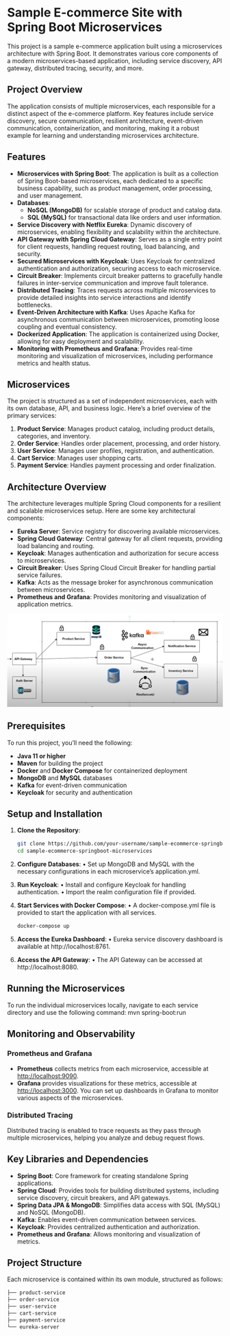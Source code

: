 # Sample E-commerce Site with Spring Boot Microservices

This project is a sample e-commerce application built using a microservices architecture with Spring Boot. It demonstrates various core components of a modern microservices-based application, including service discovery, API gateway, distributed tracing, security, and more.

## Project Overview

The application consists of multiple microservices, each responsible for a distinct aspect of the e-commerce platform. Key features include service discovery, secure communication, resilient architecture, event-driven communication, containerization, and monitoring, making it a robust example for learning and understanding microservices architecture.

## Features

- **Microservices with Spring Boot**: The application is built as a collection of Spring Boot-based microservices, each dedicated to a specific business capability, such as product management, order processing, and user management.
- **Databases**:
  - **NoSQL (MongoDB)** for scalable storage of product and catalog data.
  - **SQL (MySQL)** for transactional data like orders and user information.
- **Service Discovery with Netflix Eureka**: Dynamic discovery of microservices, enabling flexibility and scalability within the architecture.
- **API Gateway with Spring Cloud Gateway**: Serves as a single entry point for client requests, handling request routing, load balancing, and security.
- **Secured Microservices with Keycloak**: Uses Keycloak for centralized authentication and authorization, securing access to each microservice.
- **Circuit Breaker**: Implements circuit breaker patterns to gracefully handle failures in inter-service communication and improve fault tolerance.
- **Distributed Tracing**: Traces requests across multiple microservices to provide detailed insights into service interactions and identify bottlenecks.
- **Event-Driven Architecture with Kafka**: Uses Apache Kafka for asynchronous communication between microservices, promoting loose coupling and eventual consistency.
- **Dockerized Application**: The application is containerized using Docker, allowing for easy deployment and scalability.
- **Monitoring with Prometheus and Grafana**: Provides real-time monitoring and visualization of microservices, including performance metrics and health status.

## Microservices

The project is structured as a set of independent microservices, each with its own database, API, and business logic. Here’s a brief overview of the primary services:

1. **Product Service**: Manages product catalog, including product details, categories, and inventory.
2. **Order Service**: Handles order placement, processing, and order history.
3. **User Service**: Manages user profiles, registration, and authentication.
4. **Cart Service**: Manages user shopping carts.
5. **Payment Service**: Handles payment processing and order finalization.

## Architecture Overview

The architecture leverages multiple Spring Cloud components for a resilient and scalable microservices setup. Here are some key architectural components:

- **Eureka Server**: Service registry for discovering available microservices.
- **Spring Cloud Gateway**: Central gateway for all client requests, providing load balancing and routing.
- **Keycloak**: Manages authentication and authorization for secure access to microservices.
- **Circuit Breaker**: Uses Spring Cloud Circuit Breaker for handling partial service failures.
- **Kafka**: Acts as the message broker for asynchronous communication between microservices.
- **Prometheus and Grafana**: Provides monitoring and visualization of application metrics.

![high-level-arch.png](ecom/Resources/high-level-arch.png)


## Prerequisites

To run this project, you’ll need the following:

- **Java 11 or higher**
- **Maven** for building the project
- **Docker** and **Docker Compose** for containerized deployment
- **MongoDB** and **MySQL** databases
- **Kafka** for event-driven communication
- **Keycloak** for security and authentication

## Setup and Installation

1. **Clone the Repository**:
   ```bash
   git clone https://github.com/your-username/sample-ecommerce-springboot-microservices.git
   cd sample-ecommerce-springboot-microservices

2. **Configure Databases**:
	•	Set up MongoDB and MySQL with the necessary configurations in each microservice’s application.yml.

3. **Run Keycloak**:
	•	Install and configure Keycloak for handling authentication.
	•	Import the realm configuration file if provided.

4. **Start Services with Docker Compose**:
	•	A docker-compose.yml file is provided to start the application with all services.

   ```bash
   docker-compose up

5. **Access the Eureka Dashboard**:
   •	Eureka service discovery dashboard is available at http://localhost:8761.

6. **Access the API Gateway**:
	•	The API Gateway can be accessed at http://localhost:8080.


## Running the Microservices

To run the individual microservices locally, navigate to each service directory and use the following command:
mvn spring-boot:run

## Monitoring and Observability

### Prometheus and Grafana

- **Prometheus** collects metrics from each microservice, accessible at [http://localhost:9090](http://localhost:9090).
- **Grafana** provides visualizations for these metrics, accessible at [http://localhost:3000](http://localhost:3000). You can set up dashboards in Grafana to monitor various aspects of the microservices.

### Distributed Tracing

Distributed tracing is enabled to trace requests as they pass through multiple microservices, helping you analyze and debug request flows.

## Key Libraries and Dependencies

- **Spring Boot**: Core framework for creating standalone Spring applications.
- **Spring Cloud**: Provides tools for building distributed systems, including service discovery, circuit breakers, and API gateways.
- **Spring Data JPA & MongoDB**: Simplifies data access with SQL (MySQL) and NoSQL (MongoDB).
- **Kafka**: Enables event-driven communication between services.
- **Keycloak**: Provides centralized authentication and authorization.
- **Prometheus and Grafana**: Allows monitoring and visualization of metrics.

## Project Structure

Each microservice is contained within its own module, structured as follows:

```plaintext
├── product-service
├── order-service
├── user-service
├── cart-service
├── payment-service
└── eureka-server
